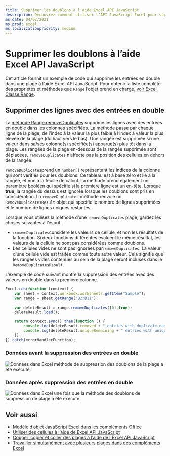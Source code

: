 ```yaml
---
title: Supprimer les doublons à l’aide Excel API JavaScript
description: Découvrez comment utiliser l’API JavaScript Excel pour supprimer les doublons.
ms.date: 04/02/2021
ms.prod: excel
ms.localizationpriority: medium
---
```


# <a name="remove-duplicates-using-the-excel-javascript-api"></a>Supprimer les doublons à l’aide Excel API JavaScript

Cet article fournit un exemple de code qui supprime les entrées en double dans une plage à l’aide Excel API JavaScript. Pour obtenir la liste complète des propriétés et méthodes que `Range` l’objet prend en charge, [voir Excel. Classe Range](/javascript/api/excel/excel.range).

## <a name="remove-rows-with-duplicate-entries"></a>Supprimer des lignes avec des entrées en double

La [méthode Range.removeDuplicates](/javascript/api/excel/excel.range#excel-excel-range-removeduplicates-member(1)) supprime les lignes avec des entrées en double dans les colonnes spécifiées. La méthode passe par chaque ligne de la plage, de l’index à la valeur la plus faible à l’index à valeur la plus élevée de la plage (du haut vers le bas). Une rangée est supprimée si une valeur dans sa/ses colonne(s) spécifiée(s) apparue(s) plus tôt dans la plage. Les rangées de la plage en-dessous de la rangée supprimée sont déplacées. `removeDuplicates` n’affecte pas la position des cellules en dehors de la rangée.

`removeDuplicates`prend un `number[]` représentant les indices de la colonne qui sont vérifiés pour les doublons. Ce tableau est à base zéro et lié à la rangée, et non à la feuille de calcul. La méthode prend également un paramètre booléen qui spécifie si la première ligne est un en-tête. Lorsque **true**, la rangée du dessus est ignorée lorsque les doublons sont pris en considération. La `removeDuplicates` méthode renvoie un `RemoveDuplicatesResult` objet qui spécifie le nombre de lignes supprimées et le nombre de lignes uniques restantes.

Lorsque vous utilisez la méthode d’une `removeDuplicates` plage, gardez les choses suivantes à l’esprit.

- `removeDuplicates`considère les valeurs de cellule, et non les résultats de la fonction. Si deux fonctions différentes évaluent le même résultat, les valeurs de la cellule ne sont pas considérées comme doublons.
- Les cellules vides ne sont pas ignorées par`removeDuplicates`. La valeur d’une cellule vide est traitée comme toute autre valeur. Cela signifie que les rangées vides contenues au sein de la plage seront incluses dans le `RemoveDuplicatesResult`.

L’exemple de code suivant montre la suppression des entrées avec des valeurs en double dans la première colonne.

```js
Excel.run(function (context) {
    var sheet = context.workbook.worksheets.getItem("Sample");
    var range = sheet.getRange("B2:D11");

    var deleteResult = range.removeDuplicates([0],true);
    deleteResult.load();

    return context.sync().then(function () {
        console.log(deleteResult.removed + " entries with duplicate names removed.");
        console.log(deleteResult.uniqueRemaining + " entries with unique names remain in the range.");
    });
}).catch(errorHandlerFunction);
```

### <a name="data-before-duplicate-entries-are-removed"></a>Données avant la suppression des entrées en double

![Données dans Excel méthode de suppression des doublons de la plage a été exécuté.](../images/excel-ranges-remove-duplicates-before.png)

### <a name="data-after-duplicate-entries-are-removed"></a>Données après suppression des entrées en double

![Données dans Excel une fois que la méthode des doublons de suppression de plage a été exécuté.](../images/excel-ranges-remove-duplicates-after.png)

## <a name="see-also"></a>Voir aussi

- [Modèle d’objet JavaScript Excel dans les compléments Office](excel-add-ins-core-concepts.md)
- [Utiliser des cellules à l’aide de Excel API JavaScript](excel-add-ins-cells.md)
- [Couper, copier et coller des plages à l’aide de l Excel API JavaScript](excel-add-ins-ranges-cut-copy-paste.md)
- [Travailler simultanément avec plusieurs plages dans des compléments Excel](excel-add-ins-multiple-ranges.md)
